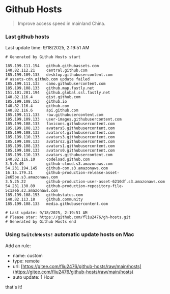 # Github Hosts

> Improve access speed in mainland China.

### Last github hosts

Last update time: 9/18/2025, 2:19:51 AM

```base
# Generated by Github Hosts start 

185.199.111.154   github.githubassets.com
140.82.112.21     central.github.com
185.199.109.133   desktop.githubusercontent.com
# assets-cdn.github.com update failed
185.199.111.133   camo.githubusercontent.com
185.199.108.133   github.map.fastly.net
151.101.201.194   github.global.ssl.fastly.net
140.82.116.4      gist.github.com
185.199.108.153   github.io
140.82.116.4      github.com
140.82.116.6      api.github.com
185.199.111.133   raw.githubusercontent.com
185.199.109.133   user-images.githubusercontent.com
185.199.108.133   favicons.githubusercontent.com
185.199.108.133   avatars5.githubusercontent.com
185.199.108.133   avatars4.githubusercontent.com
185.199.110.133   avatars3.githubusercontent.com
185.199.108.133   avatars2.githubusercontent.com
185.199.108.133   avatars1.githubusercontent.com
185.199.108.133   avatars0.githubusercontent.com
185.199.110.133   avatars.githubusercontent.com
140.82.116.10     codeload.github.com
3.5.0.49          github-cloud.s3.amazonaws.com
54.231.194.145    github-com.s3.amazonaws.com
16.15.179.31      github-production-release-asset-2e65be.s3.amazonaws.com
3.5.25.22         github-production-user-asset-6210df.s3.amazonaws.com
54.231.130.89     github-production-repository-file-5c1aeb.s3.amazonaws.com
185.199.108.153   githubstatus.com
140.82.113.18     github.community
185.199.108.133   media.githubusercontent.com

# Last update: 9/18/2025, 2:19:51 AM
# Please star: https://github.com/fliu2476/gh-hosts.git
# Generated by Github Hosts end
```

### Using `SwitchHosts!` automatic update hosts on Mac
Add an rule:
- name: custom
- type: remote
- url: [https://gitee.com/fliu2476/github-hosts/raw/main/hosts](https://gitee.com/fliu2476/github-hosts/raw/main/hosts)
- auto update: 1 Hour

that's it!

